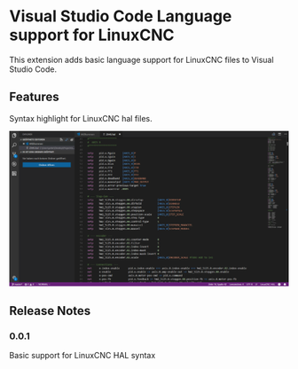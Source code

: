 # Visual Studio Code Language support for LinuxCNC

This extension adds basic language support for LinuxCNC files to Visual Studio Code.

## Features

Syntax highlight for LinuxCNC hal files.

![HAL File Syntax](images/hal-syntax.png)


## Release Notes

### 0.0.1

Basic support for LinuxCNC HAL syntax
